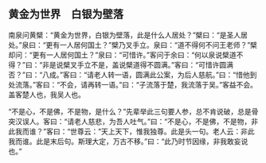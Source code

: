 ##  黄金为世界　白银为壁落

南泉问黄檗：“黄金为世界，白银为壁落，此是什么人居处？”檗曰：“是圣人居处。”泉曰：“更有一人居何国土？”檗乃叉手立。泉曰：“道不得何不问王老师？”檗却问：“更有一人居何国土？”泉曰：“可惜许。”客问于余曰：“何以泉说檗道不得？”曰：“非是说檗叉手立不是，盖说檗道得不圆满。”客曰：“可惜许圆满否？”曰：“八成。”客曰：“请老人转一语，圆满此公案，为后人慈航。”曰：“惜他到处流落。”客曰：“不会，请再转一语。”曰：“子流落于楚，我流落于吴。”客益不会。盖客楚人也，我吴人也。

“不是心，不是佛，不是物，是什么？”先辈举此三句要人参，总不肯说破，总是骨突汉误人。客曰：“请老人慈悲，为吾人吐气。”曰：“不是心，不是佛，不是物，非此我而谁？”客曰：“世尊云：”天上天下，惟我独尊。此是头一句。老人云：非此我而谁。此是末后句。斯理大定，万古不移。”曰：“此乃时节因缘，非我敢妄说也。”

